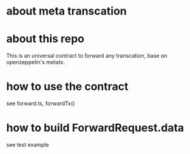 # about meta transcation

# about this repo

This is an universal contract to forward any transcation, base on openzeppelin's metatx.

# how to use the contract

see forward.ts, forwardTx()

# how to build ForwardRequest.data

see test example
